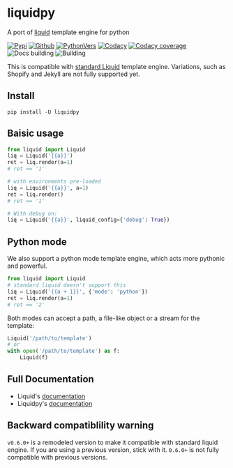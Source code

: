 # liquidpy
A port of [liquid][1] template engine for python

[![Pypi][2]][9] [![Github][3]][10] [![PythonVers][4]][9] [![Codacy][6]][12] [![Codacy coverage][7]][12] ![Docs building][13] ![Building][5]

This is compatible with [standard Liquid][1] template engine. Variations, such as Shopify and Jekyll are not fully supported yet.

## Install
```shell
pip install -U liquidpy
```

## Baisic usage
```python
from liquid import Liquid
liq = Liquid('{{a}}')
ret = liq.render(a=1)
# ret == '1'

# with environments pre-loaded
liq = Liquid('{{a}}', a=1)
ret = liq.render()
# ret == '1'

# With debug on:
liq = Liquid('{{a}}', liquid_config={'debug': True})
```

## Python mode

We also support a python mode template engine, which acts more pythonic and powerful.
```python
from liquid import Liquid
# standard liquid doesn't support this
liq = Liquid('{{a + 1}}', {'mode': 'python'})
ret = liq.render(a=1)
# ret == '2'
```

Both modes can accept a path, a file-like object or a stream for the template:
```python
Liquid('/path/to/template')
# or
with open('/path/to/template') as f:
    Liquid(f)
```

## Full Documentation
- Liquid's [documentation][1]
- Liquidpy's [documentation][14]

## Backward compatiblility warning

`v0.6.0+` is a remodeled version to make it compatible with standard liquid engine. If you are using a previous version, stick with it. `0.6.0+` is not fully compatible with previous versions.

[1]: https://shopify.github.io/liquid/
[2]: https://img.shields.io/pypi/v/liquidpy.svg?style=flat-square
[3]: https://img.shields.io/github/tag/pwwang/liquidpy.svg?style=flat-square
[4]: https://img.shields.io/pypi/pyversions/liquidpy.svg?style=flat-square
[5]: https://img.shields.io/github/workflow/status/pwwang/liquidpy/Build%20and%20Deploy?style=flat-square
[6]: https://img.shields.io/codacy/grade/aed04c099cbe42dabda2b42bae557fa4?style=flat-square
[7]: https://img.shields.io/codacy/coverage/aed04c099cbe42dabda2b42bae557fa4?style=flat-square
[8]: https://liquidpy.readthedocs.io/en/latest/
[9]: https://pypi.org/project/liquidpy/
[10]: https://github.com/pwwang/liquidpy
[12]: https://app.codacy.com/manual/pwwang/liquidpy/dashboard
[13]: https://img.shields.io/github/workflow/status/pwwang/liquidpy/Build%20Docs?label=docs&style=flat-square
[14]: https://pwwang.github.io/liquidpy/
